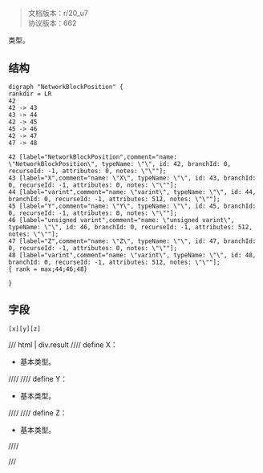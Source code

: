 # <!-- md:samp NetworkBlockPosition -->

> 文档版本：r/20_u7<br/>协议版本：662

<!-- md:samp NetworkBlockPosition -->类型。

## 结构

```viz
digraph "NetworkBlockPosition" {
rankdir = LR
42
42 -> 43
43 -> 44
42 -> 45
45 -> 46
42 -> 47
47 -> 48

42 [label="NetworkBlockPosition",comment="name: \"NetworkBlockPosition\", typeName: \"\", id: 42, branchId: 0, recurseId: -1, attributes: 0, notes: \"\""];
43 [label="X",comment="name: \"X\", typeName: \"\", id: 43, branchId: 0, recurseId: -1, attributes: 0, notes: \"\""];
44 [label="varint",comment="name: \"varint\", typeName: \"\", id: 44, branchId: 0, recurseId: -1, attributes: 512, notes: \"\""];
45 [label="Y",comment="name: \"Y\", typeName: \"\", id: 45, branchId: 0, recurseId: -1, attributes: 0, notes: \"\""];
46 [label="unsigned varint",comment="name: \"unsigned varint\", typeName: \"\", id: 46, branchId: 0, recurseId: -1, attributes: 512, notes: \"\""];
47 [label="Z",comment="name: \"Z\", typeName: \"\", id: 47, branchId: 0, recurseId: -1, attributes: 0, notes: \"\""];
48 [label="varint",comment="name: \"varint\", typeName: \"\", id: 48, branchId: 0, recurseId: -1, attributes: 512, notes: \"\""];
{ rank = max;44;46;48}

}

```

## 字段

```title='NetworkBlockPosition'
[x][y][z]
```

/// html | div.result
//// define
X：<!-- md:samp varint -->

- 基本类型。


////
//// define
Y：<!-- md:samp unsigned varint -->

- 基本类型。


////
//// define
Z：<!-- md:samp varint -->

- 基本类型。


////

///

